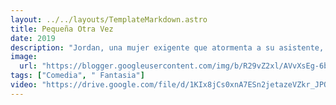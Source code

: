 ```yaml
---
layout: ../../layouts/TemplateMarkdown.astro
title: Pequeña Otra Vez
date: 2019
description: "Jordan, una mujer exigente que atormenta a su asistente, April, y a sus empleados, regresa mágicamente a la edad de trece años justo antes de un evento corporativo muy importante."
image:
  url: "https://blogger.googleusercontent.com/img/b/R29vZ2xl/AVvXsEg-6bC9rErRYEF_NFxdzQbL0B6m_SofYW70k1m5k0k_F3-OP26Ql-gRaRfiPOpclm4UlzvzdQe9oLRcQG3rGfQptYTIshu_g005rLpolJ9y6bqqoP7gypozfaCHUDGBIBTIJ2OgmdJ524cd/s320/pequena-otra-vez.jpg"
tags: ["Comedia", " Fantasia"]
video: "https://drive.google.com/file/d/1KIx8jCs0xnA7ESn2jetazeVZkr_JPQbM/preview"
---
```

